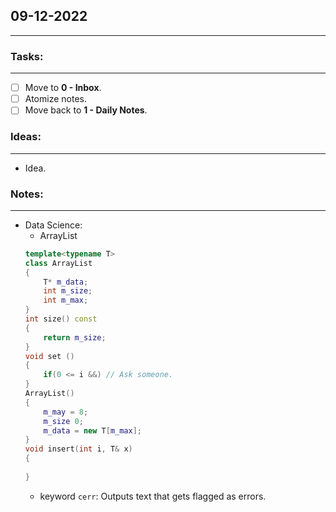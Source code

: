 ## 09-12-2022
---
### Tasks:
---
- [ ] Move to **0 - Inbox**.
- [ ] Atomize notes.
- [ ] Move back to **1 - Daily Notes**.
### Ideas:
---
- Idea.
### Notes:
---
- Data Science:
	- ArrayList
	```cpp
	template<typename T>
	class ArrayList
	{
		T* m_data;
		int m_size;
		int m_max;
	}
	int size() const
	{
		return m_size;
	}
	void set ()
	{
		if(0 <= i &&) // Ask someone.
	}
	ArrayList()
	{
		m_may = 8;
		m_size 0;
		m_data = new T[m_max];
	}
	void insert(int i, T& x)
	{
		
	}
	```
	- keyword `cerr`: Outputs text that gets flagged as errors.